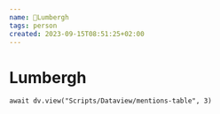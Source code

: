 ```yaml
---
name: 👤Lumbergh
tags: person
created: 2023-09-15T08:51:25+02:00
---
```

# Lumbergh



```dataviewjs
await dv.view("Scripts/Dataview/mentions-table", 3)
```

